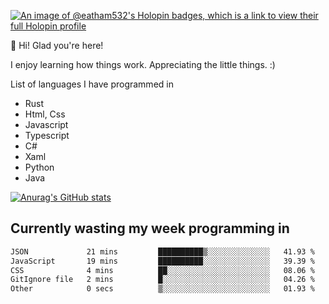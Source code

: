 [![An image of @eatham532's Holopin badges, which is a link to view their full Holopin profile](https://holopin.me/eatham532)](https://holopin.io/@eatham532)


👋 Hi! Glad you're here!

I enjoy learning how things work. Appreciating the little things. :)


List of languages I have programmed in
- Rust
- Html, Css
- Javascript
- Typescript
- C#
- Xaml
- Python
- Java

[![Anurag's GitHub stats](https://github-readme-stats.vercel.app/api?username=Eatham532&theme=dark)](https://github.com/anuraghazra/github-readme-stats)


## Currently wasting my week programming in
<!--START_SECTION:waka-->

```txt
JSON             21 mins         ██████████▒░░░░░░░░░░░░░░   41.93 %
JavaScript       19 mins         ██████████░░░░░░░░░░░░░░░   39.39 %
CSS              4 mins          ██░░░░░░░░░░░░░░░░░░░░░░░   08.06 %
GitIgnore file   2 mins          █░░░░░░░░░░░░░░░░░░░░░░░░   04.26 %
Other            0 secs          ▒░░░░░░░░░░░░░░░░░░░░░░░░   01.93 %
```

<!--END_SECTION:waka-->
